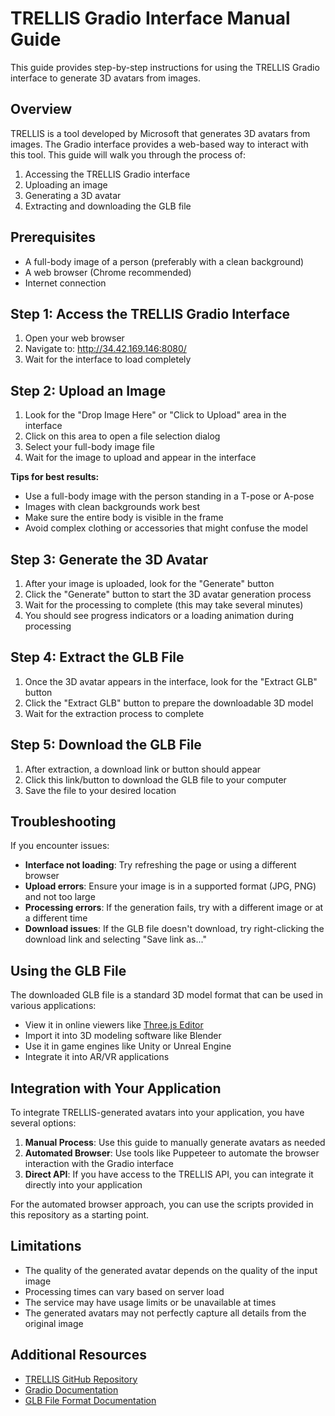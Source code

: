 # TRELLIS Gradio Interface Manual Guide

This guide provides step-by-step instructions for using the TRELLIS Gradio interface to generate 3D avatars from images.

## Overview

TRELLIS is a tool developed by Microsoft that generates 3D avatars from images. The Gradio interface provides a web-based way to interact with this tool. This guide will walk you through the process of:

1. Accessing the TRELLIS Gradio interface
2. Uploading an image
3. Generating a 3D avatar
4. Extracting and downloading the GLB file

## Prerequisites

- A full-body image of a person (preferably with a clean background)
- A web browser (Chrome recommended)
- Internet connection

## Step 1: Access the TRELLIS Gradio Interface

1. Open your web browser
2. Navigate to: http://34.42.169.146:8080/
3. Wait for the interface to load completely

## Step 2: Upload an Image

1. Look for the "Drop Image Here" or "Click to Upload" area in the interface
2. Click on this area to open a file selection dialog
3. Select your full-body image file
4. Wait for the image to upload and appear in the interface

**Tips for best results:**
- Use a full-body image with the person standing in a T-pose or A-pose
- Images with clean backgrounds work best
- Make sure the entire body is visible in the frame
- Avoid complex clothing or accessories that might confuse the model

## Step 3: Generate the 3D Avatar

1. After your image is uploaded, look for the "Generate" button
2. Click the "Generate" button to start the 3D avatar generation process
3. Wait for the processing to complete (this may take several minutes)
4. You should see progress indicators or a loading animation during processing

## Step 4: Extract the GLB File

1. Once the 3D avatar appears in the interface, look for the "Extract GLB" button
2. Click the "Extract GLB" button to prepare the downloadable 3D model
3. Wait for the extraction process to complete

## Step 5: Download the GLB File

1. After extraction, a download link or button should appear
2. Click this link/button to download the GLB file to your computer
3. Save the file to your desired location

## Troubleshooting

If you encounter issues:

- **Interface not loading**: Try refreshing the page or using a different browser
- **Upload errors**: Ensure your image is in a supported format (JPG, PNG) and not too large
- **Processing errors**: If the generation fails, try with a different image or at a different time
- **Download issues**: If the GLB file doesn't download, try right-clicking the download link and selecting "Save link as..."

## Using the GLB File

The downloaded GLB file is a standard 3D model format that can be used in various applications:

- View it in online viewers like [Three.js Editor](https://threejs.org/editor/)
- Import it into 3D modeling software like Blender
- Use it in game engines like Unity or Unreal Engine
- Integrate it into AR/VR applications

## Integration with Your Application

To integrate TRELLIS-generated avatars into your application, you have several options:

1. **Manual Process**: Use this guide to manually generate avatars as needed
2. **Automated Browser**: Use tools like Puppeteer to automate the browser interaction with the Gradio interface
3. **Direct API**: If you have access to the TRELLIS API, you can integrate it directly into your application

For the automated browser approach, you can use the scripts provided in this repository as a starting point.

## Limitations

- The quality of the generated avatar depends on the quality of the input image
- Processing times can vary based on server load
- The service may have usage limits or be unavailable at times
- The generated avatars may not perfectly capture all details from the original image

## Additional Resources

- [TRELLIS GitHub Repository](https://github.com/microsoft/TRELLIS)
- [Gradio Documentation](https://gradio.app/docs/)
- [GLB File Format Documentation](https://www.khronos.org/gltf/) 